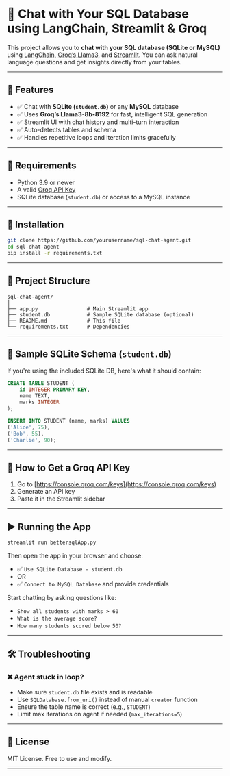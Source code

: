 # 💬 Chat with Your SQL Database using LangChain, Streamlit & Groq

This project allows you to **chat with your SQL database (SQLite or MySQL)** using [LangChain](https://www.langchain.com/), [Groq’s Llama3](https://groq.com/), and [Streamlit](https://streamlit.io/). You can ask natural language questions and get insights directly from your tables.

---

## 🚀 Features

- ✅ Chat with **SQLite (`student.db`)** or any **MySQL** database
- ✅ Uses **Groq’s Llama3-8b-8192** for fast, intelligent SQL generation
- ✅ Streamlit UI with chat history and multi-turn interaction
- ✅ Auto-detects tables and schema
- ✅ Handles repetitive loops and iteration limits gracefully

---

## 🧠 Requirements

- Python 3.9 or newer
- A valid [Groq API Key](https://console.groq.com/)
- SQLite database (`student.db`) or access to a MySQL instance

---

## 🔧 Installation

```bash
git clone https://github.com/yourusername/sql-chat-agent.git
cd sql-chat-agent
pip install -r requirements.txt
```

---

## 📁 Project Structure

```
sql-chat-agent/
│
├── app.py                # Main Streamlit app
├── student.db            # Sample SQLite database (optional)
├── README.md             # This file
└── requirements.txt      # Dependencies
```

---

## 🧪 Sample SQLite Schema (`student.db`)

If you're using the included SQLite DB, here's what it should contain:

```sql
CREATE TABLE STUDENT (
    id INTEGER PRIMARY KEY,
    name TEXT,
    marks INTEGER
);

INSERT INTO STUDENT (name, marks) VALUES
('Alice', 75),
('Bob', 55),
('Charlie', 90);
```

---

## 🔑 How to Get a Groq API Key

1. Go to [https://console.groq.com/keys](https://console.groq.com/keys)
2. Generate an API key
3. Paste it in the Streamlit sidebar

---

## ▶️ Running the App

```bash
streamlit run bettersqlApp.py
```

Then open the app in your browser and choose:

- ✅ `Use SQLite Database - student.db`
- OR
- ✅ `Connect to MySQL Database` and provide credentials

Start chatting by asking questions like:

- `Show all students with marks > 60`
- `What is the average score?`
- `How many students scored below 50?`

---

## 🛠 Troubleshooting

### ❌ Agent stuck in loop?

- Make sure `student.db` file exists and is readable
- Use `SQLDatabase.from_uri()` instead of manual `creator` function
- Ensure the table name is correct (e.g., `STUDENT`)
- Limit max iterations on agent if needed (`max_iterations=5`)

---

## 📜 License

MIT License. Free to use and modify.

---
